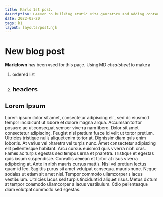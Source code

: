 ```yaml
---
title: Karls 1st post.
description: Lesson on building static site genrators and adding content.
date: 2022-02-20
tags: k1
layout: layouts/post.njk
---
```


# New blog post

**Markdown** has been used for this page. Using MD *cheatsheet* to make a 
1. ordered list 
2. ## headers


## Lorem Ipsum

Lorem ipsum dolor sit amet, consectetur adipiscing elit, sed do eiusmod tempor incididunt ut labore et dolore magna aliqua. Accumsan tortor posuere ac ut consequat semper viverra nam libero. Dolor sit amet consectetur adipiscing. Feugiat nisl pretium fusce id velit ut tortor pretium. Ultricies tristique nulla aliquet enim tortor at. Dignissim diam quis enim lobortis. At varius vel pharetra vel turpis nunc. Amet consectetur adipiscing elit pellentesque habitant. Arcu cursus euismod quis viverra nibh cras. Fames ac turpis egestas sed tempus urna et pharetra. Tristique et egestas quis ipsum suspendisse. Convallis aenean et tortor at risus viverra adipiscing at. Ante in nibh mauris cursus mattis. Nisl vel pretium lectus quam id leo. Sagittis purus sit amet volutpat consequat mauris nunc. Neque sodales ut etiam sit amet nisl. Tempor commodo ullamcorper a lacus vestibulum. Ultricies lacus sed turpis tincidunt id aliquet risus. Metus dictum at tempor commodo ullamcorper a lacus vestibulum. Odio pellentesque diam volutpat commodo sed egestas.